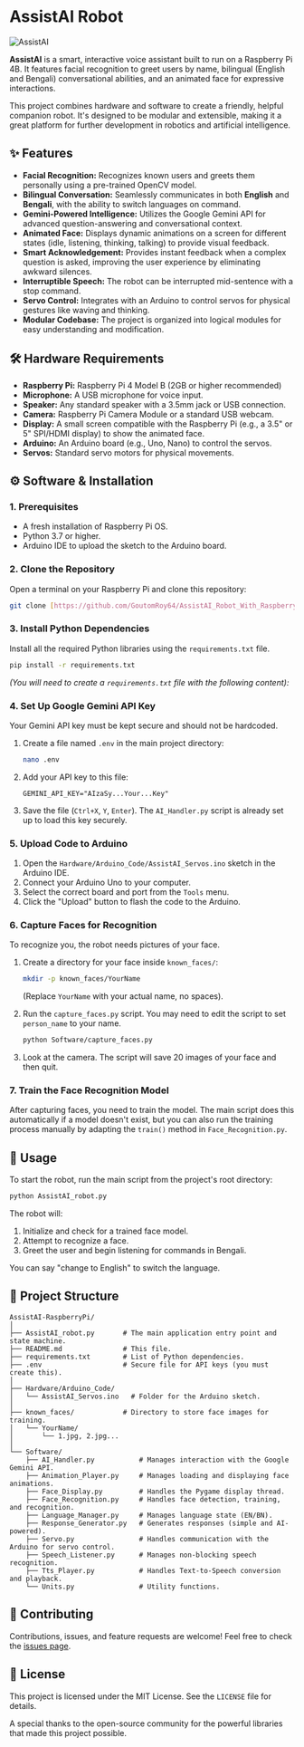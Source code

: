 # AssistAI Robot

![AssistAI](https://placehold.co/800x400/2A303C/FFFFFF?text=AssistAI%20Robot)

**AssistAI** is a smart, interactive voice assistant built to run on a Raspberry Pi 4B. It features facial recognition to greet users by name, bilingual (English and Bengali) conversational abilities, and an animated face for expressive interactions.

This project combines hardware and software to create a friendly, helpful companion robot. It's designed to be modular and extensible, making it a great platform for further development in robotics and artificial intelligence.

## ✨ Features

* **Facial Recognition:** Recognizes known users and greets them personally using a pre-trained OpenCV model.
* **Bilingual Conversation:** Seamlessly communicates in both **English** and **Bengali**, with the ability to switch languages on command.
* **Gemini-Powered Intelligence:** Utilizes the Google Gemini API for advanced question-answering and conversational context.
* **Animated Face:** Displays dynamic animations on a screen for different states (idle, listening, thinking, talking) to provide visual feedback.
* **Smart Acknowledgement:** Provides instant feedback when a complex question is asked, improving the user experience by eliminating awkward silences.
* **Interruptible Speech:** The robot can be interrupted mid-sentence with a stop command.
* **Servo Control:** Integrates with an Arduino to control servos for physical gestures like waving and thinking.
* **Modular Codebase:** The project is organized into logical modules for easy understanding and modification.

## 🛠️ Hardware Requirements

* **Raspberry Pi:** Raspberry Pi 4 Model B (2GB or higher recommended)
* **Microphone:** A USB microphone for voice input.
* **Speaker:** Any standard speaker with a 3.5mm jack or USB connection.
* **Camera:** Raspberry Pi Camera Module or a standard USB webcam.
* **Display:** A small screen compatible with the Raspberry Pi (e.g., a 3.5" or 5" SPI/HDMI display) to show the animated face.
* **Arduino:** An Arduino board (e.g., Uno, Nano) to control the servos.
* **Servos:** Standard servo motors for physical movements.

## ⚙️ Software & Installation

### 1. Prerequisites

* A fresh installation of Raspberry Pi OS.
* Python 3.7 or higher.
* Arduino IDE to upload the sketch to the Arduino board.

### 2. Clone the Repository

Open a terminal on your Raspberry Pi and clone this repository:

```bash
git clone [https://github.com/GoutomRoy64/AssistAI_Robot_With_RaspberryPi.git](https://github.com/GoutomRoy64/AssistAI_Robot_With_RaspberryPi.git)
```

### 3. Install Python Dependencies

Install all the required Python libraries using the `requirements.txt` file.

```bash
pip install -r requirements.txt
```

*(You will need to create a `requirements.txt` file with the following content):*



### 4. Set Up Google Gemini API Key

Your Gemini API key must be kept secure and should not be hardcoded.

1.  Create a file named `.env` in the main project directory:
    ```bash
    nano .env
    ```
2.  Add your API key to this file:
    ```
    GEMINI_API_KEY="AIzaSy...Your...Key"
    ```
3.  Save the file (`Ctrl+X`, `Y`, `Enter`). The `AI_Handler.py` script is already set up to load this key securely.

### 5. Upload Code to Arduino

1.  Open the `Hardware/Arduino_Code/AssistAI_Servos.ino` sketch in the Arduino IDE.
2.  Connect your Arduino Uno to your computer.
3.  Select the correct board and port from the `Tools` menu.
4.  Click the "Upload" button to flash the code to the Arduino.

### 6. Capture Faces for Recognition

To recognize you, the robot needs pictures of your face.

1.  Create a directory for your face inside `known_faces/`:
    ```bash
    mkdir -p known_faces/YourName
    ```
    (Replace `YourName` with your actual name, no spaces).

2.  Run the `capture_faces.py` script. You may need to edit the script to set `person_name` to your name.
    ```bash
    python Software/capture_faces.py
    ```
3.  Look at the camera. The script will save 20 images of your face and then quit.

### 7. Train the Face Recognition Model

After capturing faces, you need to train the model. The main script does this automatically if a model doesn't exist, but you can also run the training process manually by adapting the `train()` method in `Face_Recognition.py`.

## 🚀 Usage

To start the robot, run the main script from the project's root directory:

```bash
python AssistAI_robot.py
```

The robot will:
1.  Initialize and check for a trained face model.
2.  Attempt to recognize a face.
3.  Greet the user and begin listening for commands in Bengali.

You can say "change to English" to switch the language.

## 📂 Project Structure

```
AssistAI-RaspberryPi/
│
├── AssistAI_robot.py       # The main application entry point and state machine.
├── README.md               # This file.
├── requirements.txt        # List of Python dependencies.
├── .env                    # Secure file for API keys (you must create this).
│
├── Hardware/Arduino_Code/          
│   └── AssistAI_Servos.ino   # Folder for the Arduino sketch.
│
├── known_faces/            # Directory to store face images for training.
│   └── YourName/
│       └── 1.jpg, 2.jpg...
│
└── Software/
    ├── AI_Handler.py           # Manages interaction with the Google Gemini API.
    ├── Animation_Player.py     # Manages loading and displaying face animations.
    ├── Face_Display.py         # Handles the Pygame display thread.
    ├── Face_Recognition.py     # Handles face detection, training, and recognition.
    ├── Language_Manager.py     # Manages language state (EN/BN).
    ├── Response_Generator.py   # Generates responses (simple and AI-powered).
    ├── Servo.py                # Handles communication with the Arduino for servo control.
    ├── Speech_Listener.py      # Manages non-blocking speech recognition.
    ├── Tts_Player.py           # Handles Text-to-Speech conversion and playback.
    └── Units.py                # Utility functions.
```

## 🤝 Contributing

Contributions, issues, and feature requests are welcome! Feel free to check the [issues page](https://github.com/GoutomRoy64/AssistAI_Robot_With_RaspberryPi/issues).

## 📄 License

This project is licensed under the MIT License. See the `LICENSE` file for details.

A special thanks to the open-source community for the powerful libraries that made this project possible.
